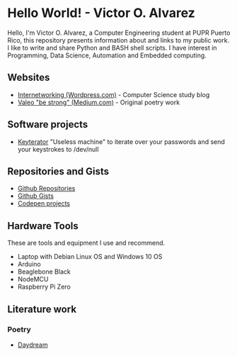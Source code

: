 # Hello World! - Victor O. Alvarez
Hello, I'm Victor O. Alvarez, a Computer Engineering student at PUPR Puerto Rico, this repository presents information about and links to my public work. I like to write and share Python and BASH shell scripts. I have interest in Programming, Data Science, Automation and Embedded computing.

## Websites
- [Internetworking (Wordpress.com)](https://voalvarez.wordpress.org) - Computer Science study blog
- [Valeo "be strong" (Medium.com)](https://medium.com/valeo-be-strong) - Original poetry work

## Software projects
- [Keyterator](https://github.com/victoroalvarez/keyterator) "Useless machine" to iterate over your passwords and send your keystrokes to /dev/null

## Repositories and Gists
- [Github Repositories](https://github.com/victoroalvarez?tab=repositories)
- [Github Gists](https://gist.github.com/victoroalvarez)
- [Codepen projects](https://codepen.io/victoroalvarez)

## Hardware Tools
These are tools and equipment I use and recommend.
- Laptop with Debian Linux OS and Windows 10 OS
- Arduino
- Beaglebone Black
- NodeMCU
- Raspberry Pi Zero

## Literature work
### Poetry
- [Daydream](https://medium.com/valeo-be-strong/daydream-17110cc5aca4?source=friends_link&sk=b0d53a9619a9f60ea3f910d412e9c229)
